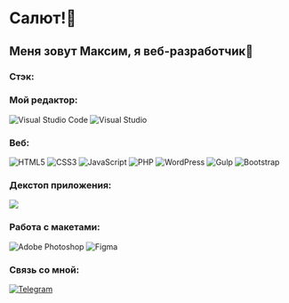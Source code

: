 # Салют!👋

## Меня зовут Максим, я веб-разработчик🤠

### Стэк:

### Мой редактор: 
![Visual Studio Code](https://img.shields.io/badge/Visual%20Studio%20Code-0078d7.svg?style=for-the-badge&logo=visual-studio-code&logoColor=white) 
![Visual Studio](https://img.shields.io/badge/Visual%20Studio%20-370564.svg?style=for-the-badge&logo=visual-studio&logoColor=white)

### Веб:
![HTML5](https://img.shields.io/badge/html5-%23E34F26.svg?style=for-the-badge&logo=html5&logoColor=white)
![CSS3](https://img.shields.io/badge/css3-%231572B6.svg?style=for-the-badge&logo=css3&logoColor=white)
![JavaScript](https://img.shields.io/badge/javascript-%23323330.svg?style=for-the-badge&logo=javascript&logoColor=%23F7DF1E)
![PHP](https://img.shields.io/badge/-PHP-1a0b2a?style=for-the-badge&logo=php)
![WordPress](https://img.shields.io/badge/-WordPress-0078d7?style=for-the-badge&logo=wordpress)
![Gulp](https://img.shields.io/badge/-Gulp-f7e61c?style=for-the-badge&logo=gulp)
![Bootstrap](https://img.shields.io/badge/-Bootstrap-370564?style=for-the-badge&logo=bootstrap)

### Декстоп приложения:
<img src="https://img.shields.io/badge/-ЦВЕТ ФОНА?style=for-the-badge&logo=C Sharp&logoColor=white"/>

### Работа с макетами:
![Adobe Photoshop](https://img.shields.io/badge/adobe%20photoshop-%2331A8FF.svg?style=for-the-badge&logo=adobe%20photoshop&logoColor=001c33)
![Figma](https://img.shields.io/badge/figma-%23F24E1E.svg?style=for-the-badge&logo=figma&logoColor=white)




### Связь со мной:
[![Telegram](https://img.shields.io/badge/Telegram-2CA5E0?style=for-the-badge&logo=telegram&logoColor=white)](https://t.me/lucky_i1)

    